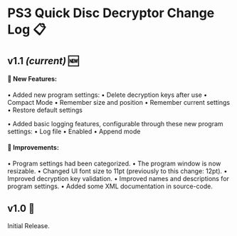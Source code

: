# PS3 Quick Disc Decryptor Change Log 📋

## v1.1 *(current)* 🆕
#### 🚀 New Features:
  • Added new program settings:
    • Delete decryption keys after use
    • Compact Mode
    • Remember size and position
    • Remember current settings
    • Restore default settings

  • Added basic logging features, configurable through these new program settings:
    • Log file
    • Enabled
    • Append mode

#### 🌟 Improvements:
  • Program settings had been categorized.
  • The program window is now resizable.
  • Changed UI font size to 11pt (previously to this change: 12pt).
  • Improved decryption key validation.
  • Improved names and descriptions for program settings.
  • Added some XML documentation in source-code.

## v1.0 🔄
Initial Release.